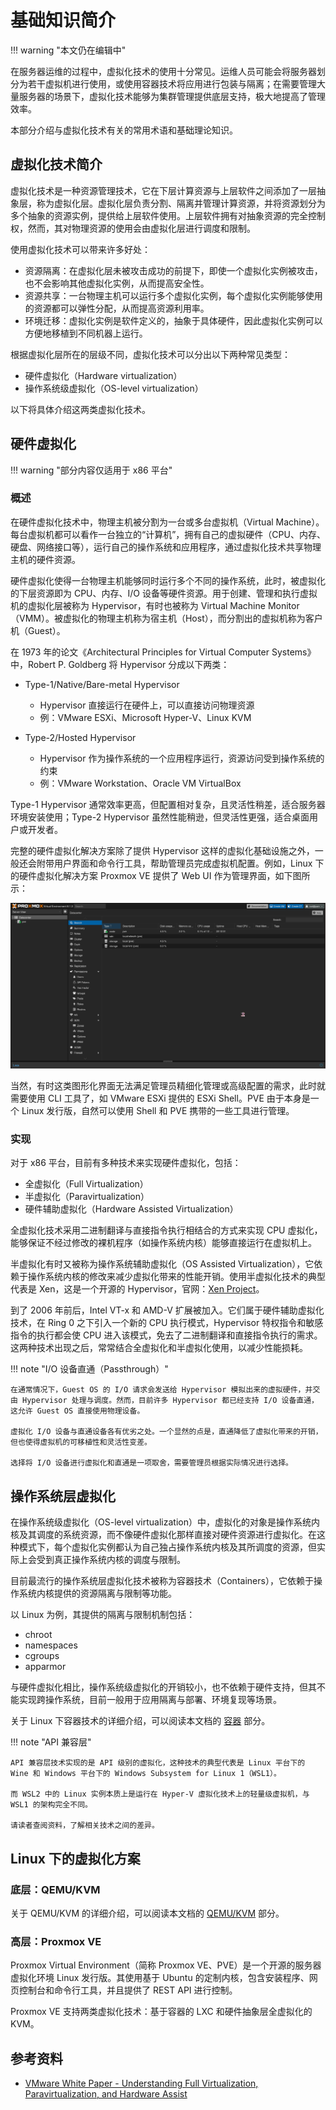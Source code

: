 # 基础知识简介

!!! warning "本文仍在编辑中"

在服务器运维的过程中，虚拟化技术的使用十分常见。运维人员可能会将服务器划分为若干虚拟机进行使用，或使用容器技术将应用进行包装与隔离；在需要管理大量服务器的场景下，虚拟化技术能够为集群管理提供底层支持，极大地提高了管理效率。

本部分介绍与虚拟化技术有关的常用术语和基础理论知识。

## 虚拟化技术简介

虚拟化技术是一种资源管理技术，它在下层计算资源与上层软件之间添加了一层抽象层，称为虚拟化层。虚拟化层负责分割、隔离并管理计算资源，并将资源划分为多个抽象的资源实例，提供给上层软件使用。上层软件拥有对抽象资源的完全控制权，然而，其对物理资源的使用会由虚拟化层进行调度和限制。

使用虚拟化技术可以带来许多好处：

- 资源隔离：在虚拟化层未被攻击成功的前提下，即使一个虚拟化实例被攻击，也不会影响其他虚拟化实例，从而提高安全性。
- 资源共享：一台物理主机可以运行多个虚拟化实例，每个虚拟化实例能够使用的资源都可以弹性分配，从而提高资源利用率。
- 环境迁移：虚拟化实例是软件定义的，抽象于具体硬件，因此虚拟化实例可以方便地移植到不同机器上运行。

根据虚拟化层所在的层级不同，虚拟化技术可以分出以下两种常见类型：

- 硬件虚拟化（Hardware virtualization）
- 操作系统级虚拟化（OS-level virtualization）

以下将具体介绍这两类虚拟化技术。

## 硬件虚拟化

!!! warning "部分内容仅适用于 x86 平台"

### 概述

在硬件虚拟化技术中，物理主机被分割为一台或多台虚拟机（Virtual Machine）。每台虚拟机都可以看作一台独立的“计算机”，拥有自己的虚拟硬件（CPU、内存、硬盘、网络接口等），运行自己的操作系统和应用程序，通过虚拟化技术共享物理主机的硬件资源。

硬件虚拟化使得一台物理主机能够同时运行多个不同的操作系统，此时，被虚拟化的下层资源即为 CPU、内存、I/O 设备等硬件资源。用于创建、管理和执行虚拟机的虚拟化层被称为 Hypervisor，有时也被称为 Virtual Machine Monitor（VMM）。被虚拟化的物理主机称为宿主机（Host），而分割出的虚拟机称为客户机（Guest）。

在 1973 年的论文《Architectural Principles for Virtual Computer Systems》中，Robert P. Goldberg 将 Hypervisor 分成以下两类：

- Type-1/Native/Bare-metal Hypervisor 

    - Hypervisor 直接运行在硬件上，可以直接访问物理资源
    - 例：VMware ESXi、Microsoft Hyper-V、Linux KVM

- Type-2/Hosted Hypervisor

    - Hypervisor 作为操作系统的一个应用程序运行，资源访问受到操作系统的约束
    - 例：VMware Workstation、Oracle VM VirtualBox

Type-1 Hypervisor 通常效率更高，但配置相对复杂，且灵活性稍差，适合服务器环境安装使用；Type-2 Hypervisor 虽然性能稍逊，但灵活性更强，适合桌面用户或开发者。

完整的硬件虚拟化解决方案除了提供 Hypervisor 这样的虚拟化基础设施之外，一般还会附带用户界面和命令行工具，帮助管理员完成虚拟机配置。例如，Linux 下的硬件虚拟化解决方案 Proxmox VE 提供了 Web UI 作为管理界面，如下图所示：

![Web UI in PVE](../../images/pve-web-ui.jpg)

当然，有时这类图形化界面无法满足管理员精细化管理或高级配置的需求，此时就需要使用 CLI 工具了，如 VMware ESXi 提供的 ESXi Shell。PVE 由于本身是一个 Linux 发行版，自然可以使用 Shell 和 PVE 携带的一些工具进行管理。

### 实现

对于 x86 平台，目前有多种技术来实现硬件虚拟化，包括：

- 全虚拟化（Full Virtualization）
- 半虚拟化（Paravirtualization）
- 硬件辅助虚拟化（Hardware Assisted Virtualization）

全虚拟化技术采用二进制翻译与直接指令执行相结合的方式来实现 CPU 虚拟化，能够保证不经过修改的裸机程序（如操作系统内核）能够直接运行在虚拟机上。

半虚拟化有时又被称为操作系统辅助虚拟化（OS Assisted Virtualization），它依赖于操作系统内核的修改来减少虚拟化带来的性能开销。使用半虚拟化技术的典型代表是 Xen，这是一个开源的 Hypervisor，官网：[Xen Project](https://xenproject.org/)。

<!-- TODO: 需要一些性能损耗的具体数据，我没有具体测试的数据 -->

到了 2006 年前后，Intel VT-x 和 AMD-V 扩展被加入。它们属于硬件辅助虚拟化技术，在 Ring 0 之下引入一个新的 CPU 执行模式，Hypervisor 特权指令和敏感指令的执行都会使 CPU 进入该模式，免去了二进制翻译和直接指令执行的需求。这两种技术出现之后，常常结合全虚拟化和半虚拟化使用，以减少性能损耗。

!!! note "I/O 设备直通（Passthrough）"

    在通常情况下，Guest OS 的 I/O 请求会发送给 Hypervisor 模拟出来的虚拟硬件，并交由 Hypervisor 处理与调度。然而，目前许多 Hypervisor 都已经支持 I/O 设备直通，这允许 Guest OS 直接使用物理设备。
    
    虚拟化 I/O 设备与直通设备各有优劣之处。一个显然的点是，直通降低了虚拟化带来的开销，但也使得虚拟机的可移植性和灵活性变差。
    
    选择将 I/O 设备进行虚拟化和直通是一项取舍，需要管理员根据实际情况进行选择。

## 操作系统层虚拟化

<!-- TODO: 这里应该是一个技术 Overview 和术语介绍的区域，其中的知识或许不应该局限于某一特定 OS（尤其是 Linux 下的容器技术） -->

在操作系统级虚拟化（OS-level virtualization）中，虚拟化的对象是操作系统内核及其调度的系统资源，而不像硬件虚拟化那样直接对硬件资源进行虚拟化。在这种模式下，每个虚拟化实例都认为自己独占操作系统内核及其所调度的资源，但实际上会受到真正操作系统内核的调度与限制。

目前最流行的操作系统层虚拟化技术被称为容器技术（Containers），它依赖于操作系统内核提供的资源隔离与限制等功能。

以 Linux 为例，其提供的隔离与限制机制包括：

- chroot
- namespaces
- cgroups
- apparmor

与硬件虚拟化相比，操作系统级虚拟化的开销较小，也不依赖于硬件支持，但其不能实现跨操作系统，目前一般用于应用隔离与部署、环境复现等场景。

关于 Linux 下容器技术的详细介绍，可以阅读本文档的 [容器](/ops/virtualization/container) 部分。

!!! note "API 兼容层"

    API 兼容层技术实现的是 API 级别的虚拟化，这种技术的典型代表是 Linux 平台下的 Wine 和 Windows 平台下的 Windows Subsystem for Linux 1（WSL1）。
    
    而 WSL2 中的 Linux 实例本质上是运行在 Hyper-V 虚拟化技术上的轻量级虚拟机，与 WSL1 的架构完全不同。
    
    请读者查阅资料，了解相关技术之间的差异。

## Linux 下的虚拟化方案

### 底层：QEMU/KVM

关于 QEMU/KVM 的详细介绍，可以阅读本文档的 [QEMU/KVM](/ops/virtualization/qemu-kvm) 部分。

### 高层：Proxmox VE

Proxmox Virtual Environment（简称 Proxmox VE、PVE）是一个开源的服务器虚拟化环境 Linux 发行版。其使用基于 Ubuntu 的定制内核，包含安装程序、网页控制台和命令行工具，并且提供了 REST API 进行控制。

Proxmox VE 支持两类虚拟化技术：基于容器的 LXC 和硬件抽象层全虚拟化的 KVM。

## 参考资料

<!-- FIXME: 这个资料官网没了，看看怎么处理 -->

- [VMware White Paper - Understanding Full Virtualization, Paravirtualization, and Hardware Assist](#)
